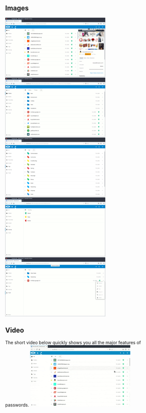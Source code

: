 ## Images
![Password List](../_files/Gallery/_previews/01-section-all.png)
![Folder View](../_files/Gallery/_previews/02-section-folders.png)
![Tag View](../_files/Gallery/_previews/03-section-tags.png)
![Security Section](../_files/Gallery/_previews/04-section-security.png)
![Trash Section](../_files/Gallery/_previews/05-section-trash.png)


## Video
The short video below quickly shows you all the major features of passwords.
[![Feature Overview](../_files/Gallery/_previews/feature-overview.gif)](../_files/Gallery/feature-overview.mp4)